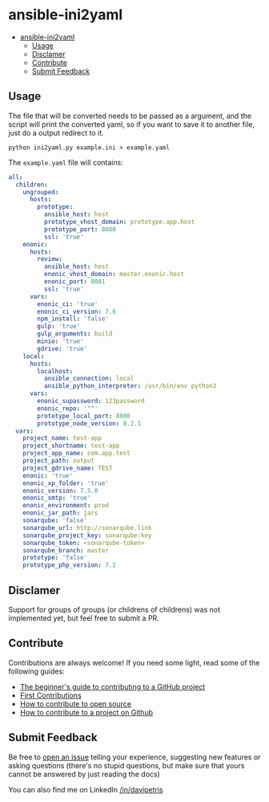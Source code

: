 # ansible-ini2yaml

- [ansible-ini2yaml](#ansible-ini2yaml)
  - [Usage](#usage)
  - [Disclamer](#disclamer)
  - [Contribute](#contribute)
  - [Submit Feedback](#submit-feedback)

## Usage

The file that will be converted needs to be passed as a argument, and the script will print the converted yaml, so if you want to save it to another file, just do a output redirect to it.

```
python ini2yaml.py example.ini > example.yaml
```

The `example.yaml` file will contains:

```yaml
all:
  children:
    ungrouped:
      hosts:
        prototype:
          ansible_host: host
          prototype_vhost_domain: prototype.app.host
          prototype_port: 8080
          ssl: 'true'
    enonic:
      hosts:
        review:
          ansible_host: host
          enonic_vhost_domain: master.enonic.host
          enonic_port: 8081
          ssl: 'true'
      vars:
        enonic_ci: 'true'
        enonic_ci_version: 7.6
        npm_install: 'false'
        gulp: 'true'
        gulp_arguments: build
        minio: 'true'
        gdrive: 'true'
    local:
      hosts:
        localhost:
          ansible_connection: local
          ansible_python_interpreter: /usr/bin/env python3
      vars:
        enonic_supassword: 123password
        enonic_repo: '""'
        prototype_local_port: 8080
        prototype_node_version: 8.2.1
  vars:
    project_name: test-app
    project_shortname: test-app
    project_app_name: com.app.test
    project_path: output
    project_gdrive_name: TEST
    enonic: 'true'
    enonic_xp_folder: 'true'
    enonic_version: 7.5.0
    enonic_smtp: 'true'
    enonic_environment: prod
    enonic_jar_path: jars
    sonarqube: 'false'
    sonarqube_url: http://sonarqube.link
    sonarqube_project_key: sonarqube:key
    sonarqube_token: <sonarqube-token>
    sonarqube_branch: master
    prototype: 'false'
    prototype_php_version: 7.2
```

## Disclamer

Support for groups of groups (or childrens of childrens) was not implemented yet, but feel free to submit a PR.

## Contribute

Contributions are always welcome!
If you need some light, read some of the following guides: 
- [The beginner's guide to contributing to a GitHub project](https://akrabat.com/the-beginners-guide-to-contributing-to-a-github-project/)
- [First Contributions](https://github.com/firstcontributions/first-contributions)
- [How to contribute to open source](https://github.com/freeCodeCamp/how-to-contribute-to-open-source)
- [How to contribute to a project on Github](https://gist.github.com/MarcDiethelm/7303312)

## Submit Feedback

Be free to [open an issue](https://github.com/DaviPtrs/enonic-operator-k8s/issues/new/choose) telling your experience, suggesting new features or asking questions (there's no stupid questions, but make sure that yours cannot be answered by just reading the docs)

You can also find me on LinkedIn [/in/davipetris](https://www.linkedin.com/in/davipetris/)